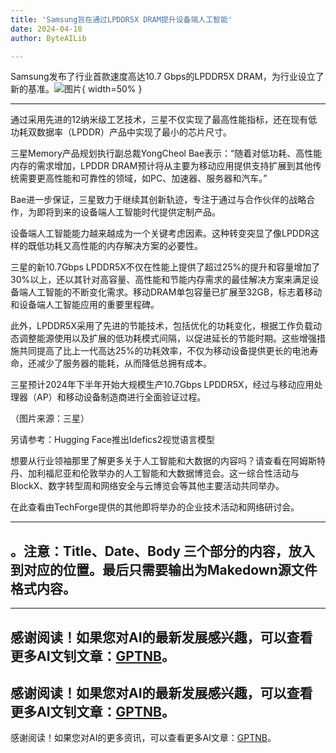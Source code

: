 ```yaml
---
title: 'Samsung旨在通过LPDDR5X DRAM提升设备端人工智能'
date: 2024-04-18
author: ByteAILib

---
```


Samsung发布了行业首款速度高达10.7 Gbps的LPDDR5X DRAM，为行业设立了新的基准。![图片](https://www.artificialintelligence-news.com/wp-content/uploads/sites/9/2024/04/samsung-lpddr5x-dram-on-device-ai-artificial-intelligenc-optimised.jpg){ width=50% }

---
通过采用先进的12纳米级工艺技术，三星不仅实现了最高性能指标，还在现有低功耗双数据率（LPDDR）产品中实现了最小的芯片尺寸。

三星Memory产品规划执行副总裁YongCheol Bae表示：“随着对低功耗、高性能内存的需求增加，LPDDR DRAM预计将从主要为移动应用提供支持扩展到其他传统需要更高性能和可靠性的领域，如PC、加速器、服务器和汽车。”

Bae进一步保证，三星致力于继续其创新轨迹，专注于通过与合作伙伴的战略合作，为即将到来的设备端人工智能时代提供定制产品。

设备端人工智能能力越来越成为一个关键考虑因素。这种转变突显了像LPDDR这样的既低功耗又高性能的内存解决方案的必要性。

三星的新10.7Gbps LPDDR5X不仅在性能上提供了超过25%的提升和容量增加了30%以上，还以其针对高容量、高性能和节能内存需求的最佳解决方案来满足设备端人工智能的不断变化需求。移动DRAM单包容量已扩展至32GB，标志着移动和设备端人工智能应用的重要里程碑。

此外，LPDDR5X采用了先进的节能技术，包括优化的功耗变化，根据工作负载动态调整能源使用以及扩展的低功耗模式间隔，以促进延长的节能时期。这些增强措施共同提高了比上一代高达25%的功耗效率，不仅为移动设备提供更长的电池寿命，还减少了服务器的能耗，从而降低总拥有成本。

三星预计2024年下半年开始大规模生产10.7Gbps LPDDR5X，经过与移动应用处理器（AP）和移动设备制造商进行全面验证过程。

（图片来源：三星）

另请参考：Hugging Face推出Idefics2视觉语言模型

想要从行业领袖那里了解更多关于人工智能和大数据的内容吗？请查看在阿姆斯特丹、加利福尼亚和伦敦举办的人工智能和大数据博览会。这一综合性活动与BlockX、数字转型周和网络安全与云博览会等其他主要活动共同举办。

在此查看由TechForge提供的其他即将举办的企业技术活动和网络研讨会。

---

。注意：Title、Date、Body 三个部分的内容，放入到对应的位置。最后只需要输出为Makedown源文件格式内容。
---

---
感谢阅读！如果您对AI的最新发展感兴趣，可以查看更多AI文钊文章：[GPTNB](https://gptnb.com)。
---
感谢阅读！如果您对AI的最新发展感兴趣，可以查看更多AI文钊文章：[GPTNB](https://gptnb.com)。
---
感谢阅读！如果您对AI的更多资讯，可以查看更多AI文章：[GPTNB](https://gptnb.com)。